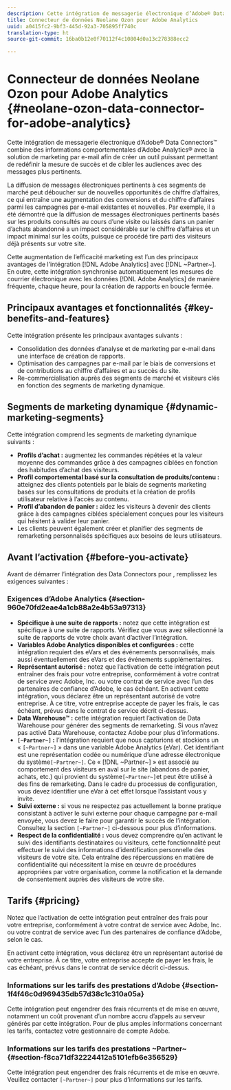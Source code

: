 ```yaml
---
description: Cette intégration de messagerie électronique d’Adobe® Data Connectors™ combine des informations comportementales d’Adobe Analytics® avec la solution de marketing par e-mail afin de créer un outil puissant permettant de redéfinir la mesure de succès et de cibler les audiences avec des messages plus pertinents.
title: Connecteur de données Neolane Ozon pour Adobe Analytics
uuid: a0415fc2-9bf3-445d-92a3-705895ff740c
translation-type: ht
source-git-commit: 16ba0b12e0f70112f4c10804d0a13c278388ecc2

---
```



# Connecteur de données Neolane Ozon pour Adobe Analytics {#neolane-ozon-data-connector-for-adobe-analytics}

Cette intégration de messagerie électronique d’Adobe® Data Connectors™ combine des informations comportementales d’Adobe Analytics® avec la solution de marketing par e-mail afin de créer un outil puissant permettant de redéfinir la mesure de succès et de cibler les audiences avec des messages plus pertinents.

La diffusion de messages électroniques pertinents à ces segments de marché peut déboucher sur de nouvelles opportunités de chiffre d’affaires, ce qui entraîne une augmentation des conversions et du chiffre d’affaires parmi les campagnes par e-mail existantes et nouvelles. Par exemple, il a été démontré que la diffusion de messages électroniques pertinents basés sur les produits consultés au cours d’une visite ou laissés dans un panier d’achats abandonné a un impact considérable sur le chiffre d’affaires et un impact minimal sur les coûts, puisque ce procédé tire parti des visiteurs déjà présents sur votre site.

Cette augmentation de l’efficacité marketing est l’un des principaux avantages de l’intégration [!DNL Adobe Analytics] avec [!DNL ~Partner~]. En outre, cette intégration synchronise automatiquement les mesures de courrier électronique avec les données [!DNL Adobe Analytics] de manière fréquente, chaque heure, pour la création de rapports en boucle fermée.

## Principaux avantages et fonctionnalités {#key-benefits-and-features}

Cette intégration présente les principaux avantages suivants :

* Consolidation des données d’analyse et de marketing par e-mail dans une interface de création de rapports.
* Optimisation des campagnes par e-mail par le biais de conversions et de contributions au chiffre d’affaires et au succès du site.
* Re-commercialisation auprès des segments de marché et visiteurs clés en fonction des segments de marketing dynamique.

## Segments de marketing dynamique {#dynamic-marketing-segments}

Cette intégration comprend les segments de marketing dynamique suivants :

* **Profils d’achat :** augmentez les commandes répétées et la valeur moyenne des commandes grâce à des campagnes ciblées en fonction des habitudes d’achat des visiteurs.
* **Profil comportemental basé sur la consultation de produits/contenu :** atteignez des clients potentiels par le biais de segments marketing basés sur les consultations de produits et la création de profils utilisateur relative à l’accès au contenu.
* **Profil d’abandon de panier :** aidez les visiteurs à devenir des clients grâce à des campagnes ciblées spécialement conçues pour les visiteurs qui hésitent à valider leur panier.
* Les clients peuvent également créer et planifier des segments de remarketing personnalisés spécifiques aux besoins de leurs utilisateurs.

## Avant l’activation {#before-you-activate}

Avant de démarrer l’intégration des Data Connectors pour , remplissez les exigences suivantes :

### Exigences d’Adobe Analytics {#section-960e70fd2eae4a1cb88a2e4b53a97313}

* **Spécifique à une suite de rapports :** notez que cette intégration est spécifique à une suite de rapports. Vérifiez que vous avez sélectionné la suite de rapports de votre choix avant d’activer l’intégration.
* **Variables Adobe Analytics disponibles et configurées :** cette intégration requiert des eVars et des événements personnalisés, mais aussi éventuellement des eVars et des événements supplémentaires.
* **Représentant autorisé :** notez que l’activation de cette intégration peut entraîner des frais pour votre entreprise, conformément à votre contrat de service avec Adobe, Inc. ou votre contrat de service avec l’un des partenaires de confiance d’Adobe, le cas échéant. En activant cette intégration, vous déclarez être un représentant autorisé de votre entreprise. À ce titre, votre entreprise accepte de payer les frais, le cas échéant, prévus dans le contrat de service décrit ci-dessus.
* **Data Warehouse™ :** cette intégration requiert l’activation de Data Warehouse pour générer des segments de remarketing. Si vous n’avez pas activé Data Warehouse, contactez Adobe pour plus d’informations.
* **`[~Partner~]` :** l’intégration requiert que nous capturions et stockions un « `[~Partner~]` » dans une variable Adobe Analytics (eVar). Cet identifiant est une représentation codée ou numérique d’une adresse électronique du système`[~Partner~]`. Ce « [!DNL ~Partner~] » est associé au comportement des visiteurs en aval sur le site (abandons de panier, achats, etc.) qui provient du système`[~Partner~]`et peut être utilisé à des fins de remarketing. Dans le cadre du processus de configuration, vous devez identifier une eVar à cet effet lorsque l’assistant vous y invite.
* **Suivi externe :** si vous ne respectez pas actuellement la bonne pratique consistant à activer le suivi externe pour chaque campagne par e-mail envoyée, vous devez le faire pour garantir le succès de l’intégration. Consultez la section `[~Partner~]` ci-dessous pour plus d’informations.
* **Respect de la confidentialité :** vous devez comprendre qu’en activant le suivi des identifiants destinataires ou visiteurs, cette fonctionnalité peut effectuer le suivi des informations d’identification personnelle des visiteurs de votre site. Cela entraîne des répercussions en matière de confidentialité qui nécessitent la mise en œuvre de procédures appropriées par votre organisation, comme la notification et la demande de consentement auprès des visiteurs de votre site.

## Tarifs {#pricing}

Notez que l’activation de cette intégration peut entraîner des frais pour votre entreprise, conformément à votre contrat de service avec Adobe, Inc. ou votre contrat de service avec l’un des partenaires de confiance d’Adobe, selon le cas.

En activant cette intégration, vous déclarez être un représentant autorisé de votre entreprise. À ce titre, votre entreprise accepte de payer les frais, le cas échéant, prévus dans le contrat de service décrit ci-dessus.

### Informations sur les tarifs des prestations d’Adobe {#section-1f4f46c0d969435db57d38c1c310a05a}

Cette intégration peut engendrer des frais récurrents et de mise en œuvre, notamment un coût provenant d’un nombre accru d’appels au serveur générés par cette intégration. Pour de plus amples informations concernant les tarifs, contactez votre gestionnaire de compte Adobe.

### Informations sur les tarifs des prestations ~Partner~ {#section-f8ca71df32224412a5101efb6e356529}

Cette intégration peut engendrer des frais récurrents et de mise en œuvre. Veuillez contacter `[~Partner~]` pour plus d’informations sur les tarifs.

